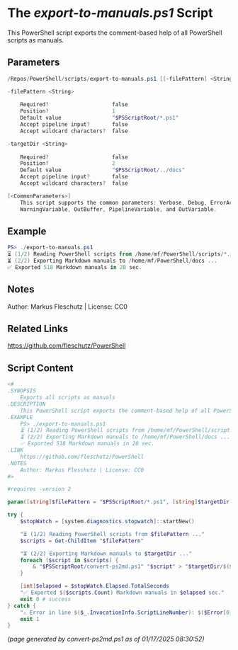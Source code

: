 The *export-to-manuals.ps1* Script
===========================

This PowerShell script exports the comment-based help of all PowerShell scripts as manuals.

Parameters
----------
```powershell
/Repos/PowerShell/scripts/export-to-manuals.ps1 [[-filePattern] <String>] [[-targetDir] <String>] [<CommonParameters>]

-filePattern <String>
    
    Required?                    false
    Position?                    1
    Default value                "$PSScriptRoot/*.ps1"
    Accept pipeline input?       false
    Accept wildcard characters?  false

-targetDir <String>
    
    Required?                    false
    Position?                    2
    Default value                "$PSScriptRoot/../docs"
    Accept pipeline input?       false
    Accept wildcard characters?  false

[<CommonParameters>]
    This script supports the common parameters: Verbose, Debug, ErrorAction, ErrorVariable, WarningAction, 
    WarningVariable, OutBuffer, PipelineVariable, and OutVariable.
```

Example
-------
```powershell
PS> ./export-to-manuals.ps1
⏳ (1/2) Reading PowerShell scripts from /home/mf/PowerShell/scripts/*.ps1 ... 
⏳ (2/2) Exporting Markdown manuals to /home/mf/PowerShell/docs ...
✅ Exported 518 Markdown manuals in 28 sec.

```

Notes
-----
Author: Markus Fleschutz | License: CC0

Related Links
-------------
https://github.com/fleschutz/PowerShell

Script Content
--------------
```powershell
<#
.SYNOPSIS
	Exports all scripts as manuals
.DESCRIPTION
	This PowerShell script exports the comment-based help of all PowerShell scripts as manuals.
.EXAMPLE
	PS> ./export-to-manuals.ps1
	⏳ (1/2) Reading PowerShell scripts from /home/mf/PowerShell/scripts/*.ps1 ... 
	⏳ (2/2) Exporting Markdown manuals to /home/mf/PowerShell/docs ...
	✅ Exported 518 Markdown manuals in 28 sec.
.LINK
	https://github.com/fleschutz/PowerShell
.NOTES
	Author: Markus Fleschutz | License: CC0
#>

#requires -version 2

param([string]$filePattern = "$PSScriptRoot/*.ps1", [string]$targetDir = "$PSScriptRoot/../docs")

try {
	$stopWatch = [system.diagnostics.stopwatch]::startNew()

	"⏳ (1/2) Reading PowerShell scripts from $filePattern ..." 
	$scripts = Get-ChildItem "$filePattern"

	"⏳ (2/2) Exporting Markdown manuals to $targetDir ..."
	foreach ($script in $scripts) {
		& "$PSScriptRoot/convert-ps2md.ps1" "$script" > "$targetDir/$($script.BaseName).md"
	}

	[int]$elapsed = $stopWatch.Elapsed.TotalSeconds
	"✅ Exported $($scripts.Count) Markdown manuals in $elapsed sec."
	exit 0 # success
} catch {
	"⚠️ Error in line $($_.InvocationInfo.ScriptLineNumber): $($Error[0])"
	exit 1
}
```

*(page generated by convert-ps2md.ps1 as of 01/17/2025 08:30:52)*
